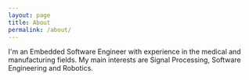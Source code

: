 ```yaml
---
layout: page
title: About
permalink: /about/
---
```


I'm an Embedded Software Engineer with experience in the medical and manufacturing fields. My main interests
are Signal Processing, Software Engineering and Robotics.

